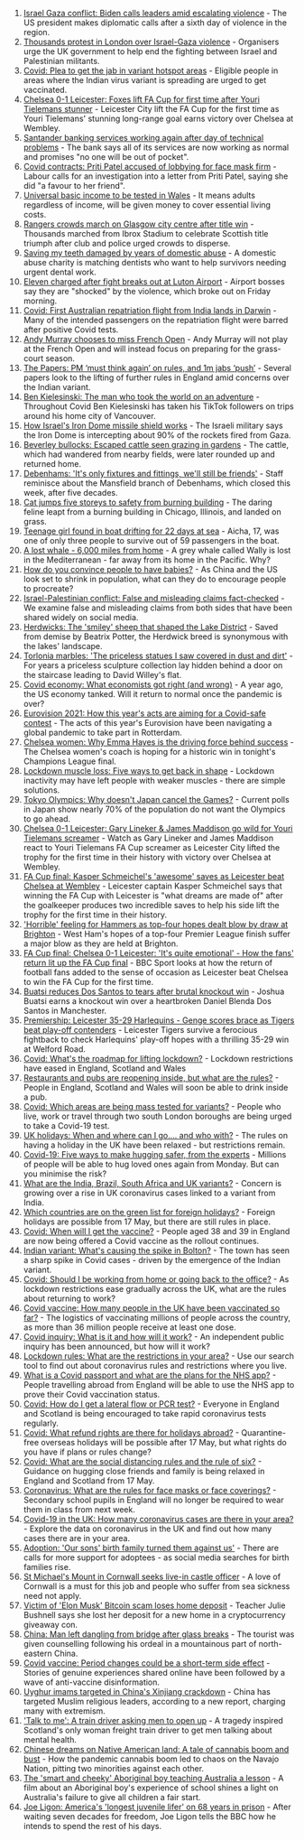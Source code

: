 1. [Israel Gaza conflict: Biden calls leaders amid escalating violence](https://www.bbc.co.uk/news/world-middle-east-57131272) - The US president makes diplomatic calls after a sixth day of violence in the region.
2. [Thousands protest in London over Israel-Gaza violence](https://www.bbc.co.uk/news/uk-57127628) - Organisers urge the UK government to help end the fighting between Israel and Palestinian militants.
3. [Covid: Plea to get the jab in variant hotspot areas](https://www.bbc.co.uk/news/uk-57126318) - Eligible people in areas where the Indian virus variant is spreading are urged to get vaccinated.
4. [Chelsea 0-1 Leicester: Foxes lift FA Cup for first time after Youri Tielemans stunner](https://www.bbc.co.uk/sport/football/57055571) - Leicester City lift the FA Cup for the first time as Youri Tielemans' stunning long-range goal earns victory over Chelsea at Wembley.
5. [Santander banking services working again after day of technical problems](https://www.bbc.co.uk/news/uk-57131476) - The bank says all of its services are now working as normal and promises "no one will be out of pocket".
6. [Covid contracts: Priti Patel accused of lobbying for face mask firm](https://www.bbc.co.uk/news/uk-politics-57129745) - Labour calls for an investigation into a letter from Priti Patel, saying she did "a favour to her friend".
7. [Universal basic income to be tested in Wales](https://www.bbc.co.uk/news/uk-wales-politics-57120354) - It means adults regardless of income, will be given money to cover essential living costs.
8. [Rangers crowds march on Glasgow city centre after title win](https://www.bbc.co.uk/news/uk-scotland-glasgow-west-57127094) - Thousands marched from Ibrox Stadium to celebrate Scottish title triumph after club and police urged crowds to disperse.
9. [Saving my teeth damaged by years of domestic abuse](https://www.bbc.co.uk/news/uk-57124200) - A domestic abuse charity is matching dentists who want to help survivors needing urgent dental work.
10. [Eleven charged after fight breaks out at Luton Airport](https://www.bbc.co.uk/news/uk-england-beds-bucks-herts-57127034) - Airport bosses say they are "shocked" by the violence, which broke out on Friday morning.
11. [Covid: First Australian repatriation flight from India lands in Darwin](https://www.bbc.co.uk/news/world-australia-57126041) - Many of the intended passengers on the repatriation flight were barred after positive Covid tests.
12. [Andy Murray chooses to miss French Open](https://www.bbc.co.uk/sport/tennis/57130124) - Andy Murray will not play at the French Open and will instead focus on preparing for the grass-court season.
13. [The Papers: PM ‘must think again’ on rules, and 1m jabs ‘push’](https://www.bbc.co.uk/news/blogs-the-papers-57131395) - Several papers look to the lifting of further rules in England amid concerns over the Indian variant.
14. [Ben Kielesinski: The man who took the world on an adventure](https://www.bbc.co.uk/news/world-us-canada-57118301) - Throughout Covid Ben Kielesinski has taken his TikTok followers on trips around his home city of Vancouver.
15. [How Israel's Iron Dome missile shield works](https://www.bbc.co.uk/news/world-middle-east-20385306) - The Israeli military says the Iron Dome is intercepting about 90% of the rockets fired from Gaza.
16. [Beverley bullocks: Escaped cattle seen grazing in gardens](https://www.bbc.co.uk/news/uk-england-humber-57126899) - The cattle, which had wandered from nearby fields, were later rounded up and returned home.
17. [Debenhams: 'It's only fixtures and fittings, we'll still be friends'](https://www.bbc.co.uk/news/business-57098746) - Staff reminisce about the Mansfield branch of Debenhams, which closed this week, after five decades.
18. [Cat jumps five storeys to safety from burning building](https://www.bbc.co.uk/news/world-us-canada-57124736) - The daring feline leapt from a burning building in Chicago, Illinois, and landed on grass.
19. [Teenage girl found in boat drifting for 22 days at sea](https://www.bbc.co.uk/news/world-europe-57089249) - Aicha, 17, was one of only three people to survive out of 59 passengers in the boat.
20. [A lost whale - 6,000 miles from home](https://www.bbc.co.uk/news/world-us-canada-57119880) - A grey whale called Wally is lost in the Mediterranean - far away from its home in the Pacific. Why?
21. [How do you convince people to have babies?](https://www.bbc.co.uk/news/world-57112631) - As China and the US look set to shrink in population, what can they do to encourage people to procreate?
22. [Israel-Palestinian conflict: False and misleading claims fact-checked](https://www.bbc.co.uk/news/57111293) - We examine false and misleading claims from both sides that have been shared widely on social media.
23. [Herdwicks: The 'smiley' sheep that shaped the Lake District](https://www.bbc.co.uk/news/uk-england-cumbria-57015478) - Saved from demise by Beatrix Potter, the Herdwick breed is synonymous with the lakes' landscape.
24. [Torlonia marbles: 'The priceless statues I saw covered in dust and dirt'](https://www.bbc.co.uk/news/stories-57030067) - For years a priceless sculpture collection lay hidden behind a door on the staircase leading to David Willey's flat.
25. [Covid economy: What economists got right (and wrong)](https://www.bbc.co.uk/news/world-us-canada-56938750) - A year ago, the US economy tanked. Will it return to normal once the pandemic is over?
26. [Eurovision 2021: How this year's acts are aiming for a Covid-safe contest](https://www.bbc.co.uk/news/newsbeat-57079037) - The acts of this year's Eurovision have been navigating a global pandemic to take part in Rotterdam.
27. [Chelsea women: Why Emma Hayes is the driving force behind success](https://www.bbc.co.uk/news/newsbeat-57119409) - The Chelsea women's coach is hoping for a historic win in tonight's Champions League final.
28. [Lockdown muscle loss: Five ways to get back in shape](https://www.bbc.co.uk/news/uk-56887390) - Lockdown inactivity may have left people with weaker muscles - there are simple solutions.
29. [Tokyo Olympics: Why doesn't Japan cancel the Games?](https://www.bbc.co.uk/news/world-asia-57097853) - Current polls in Japan show nearly 70% of the population do not want the Olympics to go ahead.
30. [Chelsea 0-1 Leicester: Gary Lineker & James Maddison go wild for Youri Tielemans screamer](https://www.bbc.co.uk/sport/av/football/57131642) - Watch as Gary Lineker and James Maddison react to Youri Tielemans FA Cup screamer as Leicester City lifted the trophy for the first time in their history with victory over Chelsea at Wembley.
31. [FA Cup final: Kasper Schmeichel's 'awesome' saves as Leicester beat Chelsea at Wembley](https://www.bbc.co.uk/sport/av/football/57131762) - Leicester captain Kasper Schmeichel says that winning the FA Cup with Leicester is "what dreams are made of" after the goalkeeper produces two incredible saves to help his side lift the trophy for the first time in their history.
32. ['Horrible' feeling for Hammers as top-four hopes dealt blow by draw at Brighton](https://www.bbc.co.uk/sport/football/57034890) - West Ham's hopes of a top-four Premier League finish suffer a major blow as they are held at Brighton.
33. [FA Cup final: Chelsea 0-1 Leicester: 'It's quite emotional' - How the fans' return lit up the FA Cup final](https://www.bbc.co.uk/sport/av/football/57131892) - BBC Sport looks at how the return of football fans added to the sense of occasion as Leicester beat Chelsea to win the FA Cup for the first time.
34. [Buatsi reduces Dos Santos to tears after brutal knockout win](https://www.bbc.co.uk/sport/boxing/57131165) - Joshua Buatsi earns a knockout win over a heartbroken Daniel Blenda Dos Santos in Manchester.
35. [Premiership: Leicester 35-29 Harlequins - Genge scores brace as Tigers beat play-off contenders](https://www.bbc.co.uk/sport/rugby-union/57088563) - Leicester Tigers survive a ferocious fightback to check Harlequins' play-off hopes with a thrilling 35-29 win at Welford Road.
36. [Covid: What's the roadmap for lifting lockdown?](https://www.bbc.co.uk/news/explainers-52530518) - Lockdown restrictions have eased in England, Scotland and Wales
37. [Restaurants and pubs are reopening inside, but what are the rules?](https://www.bbc.co.uk/news/business-52977388) - People in England, Scotland and Wales will soon be able to drink inside a pub.
38. [Covid: Which areas are being mass tested for variants?](https://www.bbc.co.uk/news/explainers-54872039) - People who live, work or travel through two south London boroughs are being urged to take a Covid-19 test.
39. [UK holidays: When and where can I go.... and who with?](https://www.bbc.co.uk/news/explainers-52646738) - The rules on having a holiday in the UK have been relaxed - but restrictions remain.
40. [Covid-19: Five ways to make hugging safer, from the experts](https://www.bbc.co.uk/news/uk-57083571) - Millions of people will be able to hug loved ones again from Monday. But can you minimise the risk?
41. [What are the India, Brazil, South Africa and UK variants?](https://www.bbc.co.uk/news/health-55659820) - Concern is growing over a rise in UK coronavirus cases linked to a variant from India.
42. [Which countries are on the green list for foreign holidays?](https://www.bbc.co.uk/news/explainers-52544307) - Foreign holidays are possible from 17 May, but there are still rules in place.
43. [Covid: When will I get the vaccine?](https://www.bbc.co.uk/news/health-55045639) - People aged 38 and 39 in England are now being offered a Covid vaccine as the rollout continues.
44. [Indian variant: What's causing the spike in Bolton?](https://www.bbc.co.uk/news/health-57094274) - The town has seen a sharp spike in Covid cases - driven by the emergence of the Indian variant.
45. [Covid: Should I be working from home or going back to the office?](https://www.bbc.co.uk/news/business-52567567) - As lockdown restrictions ease gradually across the UK, what are the rules about returning to work?
46. [Covid vaccine: How many people in the UK have been vaccinated so far?](https://www.bbc.co.uk/news/health-55274833) - The logistics of vaccinating millions of people across the country, as more than 36 million people receive at least one dose.
47. [Covid inquiry: What is it and how will it work?](https://www.bbc.co.uk/news/explainers-57085964) - An independent public inquiry has been announced, but how will it work?
48. [Lockdown rules: What are the restrictions in your area?](https://www.bbc.co.uk/news/uk-54373904) - Use our search tool to find out about coronavirus rules and restrictions where you live.
49. [What is a Covid passport and what are the plans for the NHS app?](https://www.bbc.co.uk/news/explainers-55718553) - People travelling abroad from England will be able to use the NHS app to prove their Covid vaccination status.
50. [Covid: How do I get a lateral flow or PCR test?](https://www.bbc.co.uk/news/health-51943612) - Everyone in England and Scotland is being encouraged to take rapid coronavirus tests regularly.
51. [Covid: What refund rights are there for holidays abroad?](https://www.bbc.co.uk/news/business-51615412) - Quarantine-free overseas holidays will be possible after 17 May, but what rights do you have if plans or rules change?
52. [Covid: What are the social distancing rules and the rule of six?](https://www.bbc.co.uk/news/uk-51506729) - Guidance on hugging close friends and family is being relaxed in England and Scotland from 17 May.
53. [Coronavirus: What are the rules for face masks or face coverings?](https://www.bbc.co.uk/news/health-51205344) - Secondary school pupils in England will no longer be required to wear them in class from next week.
54. [Covid-19 in the UK: How many coronavirus cases are there in your area?](https://www.bbc.co.uk/news/uk-51768274) - Explore the data on coronavirus in the UK and find out how many cases there are in your area.
55. [Adoption: 'Our sons' birth family turned them against us'](https://www.bbc.co.uk/news/uk-57084243) - There are calls for more support for adoptees - as social media searches for birth families rise.
56. [St Michael's Mount in Cornwall seeks live-in castle officer](https://www.bbc.co.uk/news/uk-england-cornwall-57076163) - A love of Cornwall is a must for this job and people who suffer from sea sickness need not apply.
57. [Victim of 'Elon Musk' Bitcoin scam loses home deposit](https://www.bbc.co.uk/news/uk-england-sussex-57102038) - Teacher Julie Bushnell says she lost her deposit for a new home in a cryptocurrency giveaway con.
58. [China: Man left dangling from bridge after glass breaks](https://www.bbc.co.uk/news/world-asia-china-57058247) - The tourist was given counselling following his ordeal in a mountainous part of north-eastern China.
59. [Covid vaccine: Period changes could be a short-term side effect](https://www.bbc.co.uk/news/health-56901353) - Stories of genuine experiences shared online have been followed by a wave of anti-vaccine disinformation.
60. [Uyghur imams targeted in China's Xinjiang crackdown](https://www.bbc.co.uk/news/world-asia-china-56986057) - China has targeted Muslim religious leaders, according to a new report, charging many with extremism.
61. ['Talk to me': A train driver asking men to open up](https://www.bbc.co.uk/news/stories-57060971) - A tragedy inspired Scotland's only woman freight train driver to get men talking about mental health.
62. [Chinese dreams on Native American land: A tale of cannabis boom and bust](https://www.bbc.co.uk/news/world-us-canada-56835897) - How the pandemic cannabis boom led to chaos on the Navajo Nation, pitting two minorities against each other.
63. [The 'smart and cheeky' Aboriginal boy teaching Australia a lesson](https://www.bbc.co.uk/news/stories-56544429) - A film about an Aboriginal boy's experience of school shines a light on Australia's failure to give all children a fair start.
64. [Joe Ligon: America's 'longest juvenile lifer' on 68 years in prison](https://www.bbc.co.uk/news/world-us-canada-57022924) - After waiting seven decades for freedom, Joe Ligon tells the BBC how he intends to spend the rest of his days.
